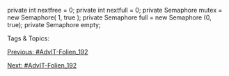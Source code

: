 private int nextfree = 0;
private int nextfull = 0;
private Semaphore  mutex = new Semaphore(  1, true );
private Semaphore  full = new Semaphore  (0, true);
private Semaphore  empty;

   Tags & Topics:
   

[Previous: #AdvIT-Folien_192](AdvIT-Folien_192.md)

[Next: #AdvIT-Folien_192](AdvIT-Folien_192.md)